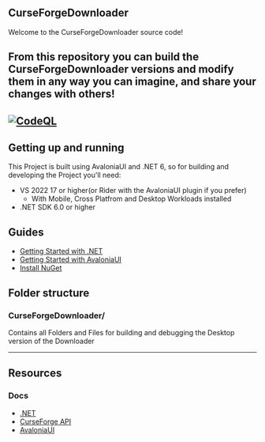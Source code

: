 ## CurseForgeDownloader

Welcome to the CurseForgeDownloader source code!

From this repository you can build the CurseForgeDownloader versions and modify them in any way you can imagine, and share your changes with others!
---
[![CodeQL](https://github.com/ArcadeArchie/CurseForgeDownloader/actions/workflows/codeql.yml/badge.svg?branch=master)](https://github.com/ArcadeArchie/CurseForgeDownloader/actions/workflows/codeql.yml)
---
Getting up and running
----------------------
This Project is built using AvaloniaUI and .NET 6, so for building and developing the Project you'll need:
* VS 2022 17 or higher(or Rider with the AvaloniaUI plugin if you prefer)
  * With Mobile, Cross Platfrom and Desktop Workloads installed
* .NET SDK 6.0 or higher

## Guides
- [Getting Started with .NET][dotnet-quickstart]
- [Getting Started with AvaloniaUI][avaloniaui-quickstart]
- [Install NuGet][install-nuget]

[dotnet-quickstart]: https://dotnet.microsoft.com/learn/dotnet/hello-world-tutorial/intro
[avaloniaui-quickstart]: https://docs.avaloniaui.net/docs/getting-started
[install-nuget]: https://www.nuget.org/downloads

## Folder structure
### CurseForgeDownloader/
Contains all Folders and Files for building and debugging the Desktop version of the Downloader

-----

## Resources
### Docs
* [.NET](https://docs.microsoft.com/de-de/dotnet/)
* [CurseForge API](https://docs.curseforge.com/)
* [AvaloniaUI](https://docs.avaloniaui.net)


